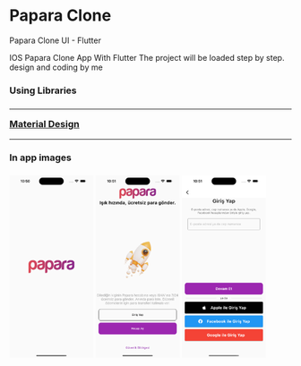 # Papara Clone
Papara Clone UI - Flutter

IOS Papara Clone App With Flutter
The project will be loaded step by step.
design and coding by me



<h3>Using Libraries<h3>
<hr>
  <a href="https://material.io/" target="_blank">Material Design</a>
<hr>
<div style="float:center">
  <h4> In app images </h4>
<img src="https://github.com/BUYRAK/PaparaClone/blob/master/screenshots/splash-page.png" width="150px">
<img src="https://github.com/BUYRAK/PaparaClone/blob/master/screenshots/welcome-page.png" width="150px">
<img src="https://github.com/BUYRAK/PaparaClone/blob/master/screenshots/login-page.png" width="150px">
<div>
